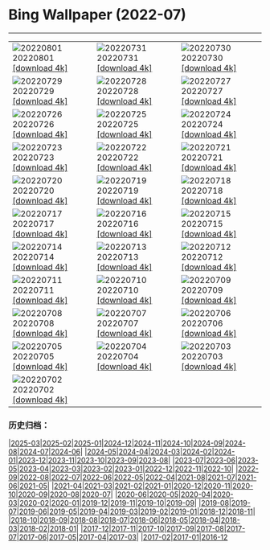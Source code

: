 # Bing Wallpaper (2022-07)
**************

<table><tr><td><img src="https://www.bing.com/th?id=OHR.KausaniIndia_EN-IN8742428501_1920x1080.jpg" alt="20220801"> 20220801 <a href="https://www.bing.com/th?id=OHR.KausaniIndia_EN-IN8742428501_UHD.jpg">[download 4k]</a></td><td><img src="https://www.bing.com/th?id=OHR.NoctilucentClouds_EN-IN6992484529_1920x1080.jpg" alt="20220731"> 20220731 <a href="https://www.bing.com/th?id=OHR.NoctilucentClouds_EN-IN6992484529_UHD.jpg">[download 4k]</a></td><td><img src="https://www.bing.com/th?id=OHR.FiordlandRainforest_EN-IN3569173070_1920x1080.jpg" alt="20220730"> 20220730 <a href="https://www.bing.com/th?id=OHR.FiordlandRainforest_EN-IN3569173070_UHD.jpg">[download 4k]</a></td></tr><tr><td><img src="https://www.bing.com/th?id=OHR.FourTigresses_EN-IN2576117628_1920x1080.jpg" alt="20220729"> 20220729 <a href="https://www.bing.com/th?id=OHR.FourTigresses_EN-IN2576117628_UHD.jpg">[download 4k]</a></td><td><img src="https://www.bing.com/th?id=OHR.LongsPeak_EN-IN5223004183_1920x1080.jpg" alt="20220728"> 20220728 <a href="https://www.bing.com/th?id=OHR.LongsPeak_EN-IN5223004183_UHD.jpg">[download 4k]</a></td><td><img src="https://www.bing.com/th?id=OHR.NabateanTomb_EN-IN3954750488_1920x1080.jpg" alt="20220727"> 20220727 <a href="https://www.bing.com/th?id=OHR.NabateanTomb_EN-IN3954750488_UHD.jpg">[download 4k]</a></td></tr><tr><td><img src="https://www.bing.com/th?id=OHR.MangroveDay_EN-IN3038324396_1920x1080.jpg" alt="20220726"> 20220726 <a href="https://www.bing.com/th?id=OHR.MangroveDay_EN-IN3038324396_UHD.jpg">[download 4k]</a></td><td><img src="https://www.bing.com/th?id=OHR.MGRBrighton_EN-IN2026257478_1920x1080.jpg" alt="20220725"> 20220725 <a href="https://www.bing.com/th?id=OHR.MGRBrighton_EN-IN2026257478_UHD.jpg">[download 4k]</a></td><td><img src="https://www.bing.com/th?id=OHR.IndianEagleOwl_EN-IN1137947529_1920x1080.jpg" alt="20220724"> 20220724 <a href="https://www.bing.com/th?id=OHR.IndianEagleOwl_EN-IN1137947529_UHD.jpg">[download 4k]</a></td></tr><tr><td><img src="https://www.bing.com/th?id=OHR.FoxgloveHawkmoth_EN-IN8533074021_1920x1080.jpg" alt="20220723"> 20220723 <a href="https://www.bing.com/th?id=OHR.FoxgloveHawkmoth_EN-IN8533074021_UHD.jpg">[download 4k]</a></td><td><img src="https://www.bing.com/th?id=OHR.SGIMontenegro_EN-IN7375877270_1920x1080.jpg" alt="20220722"> 20220722 <a href="https://www.bing.com/th?id=OHR.SGIMontenegro_EN-IN7375877270_UHD.jpg">[download 4k]</a></td><td><img src="https://www.bing.com/th?id=OHR.AbbeyGardens_EN-IN0584851696_1920x1080.jpg" alt="20220721"> 20220721 <a href="https://www.bing.com/th?id=OHR.AbbeyGardens_EN-IN0584851696_UHD.jpg">[download 4k]</a></td></tr><tr><td><img src="https://www.bing.com/th?id=OHR.MoonPhases_EN-IN0041434200_1920x1080.jpg" alt="20220720"> 20220720 <a href="https://www.bing.com/th?id=OHR.MoonPhases_EN-IN0041434200_UHD.jpg">[download 4k]</a></td><td><img src="https://www.bing.com/th?id=OHR.SilkClothVaranasi_EN-IN6450545799_1920x1080.jpg" alt="20220719"> 20220719 <a href="https://www.bing.com/th?id=OHR.SilkClothVaranasi_EN-IN6450545799_UHD.jpg">[download 4k]</a></td><td><img src="https://www.bing.com/th?id=OHR.OmijimaIsland_EN-IN9354399252_1920x1080.jpg" alt="20220718"> 20220718 <a href="https://www.bing.com/th?id=OHR.OmijimaIsland_EN-IN9354399252_UHD.jpg">[download 4k]</a></td></tr><tr><td><img src="https://www.bing.com/th?id=OHR.CoyoteButtes_EN-IN8903138637_1920x1080.jpg" alt="20220717"> 20220717 <a href="https://www.bing.com/th?id=OHR.CoyoteButtes_EN-IN8903138637_UHD.jpg">[download 4k]</a></td><td><img src="https://www.bing.com/th?id=OHR.AmericanGoldfinch_EN-IN8517319767_1920x1080.jpg" alt="20220716"> 20220716 <a href="https://www.bing.com/th?id=OHR.AmericanGoldfinch_EN-IN8517319767_UHD.jpg">[download 4k]</a></td><td><img src="https://www.bing.com/th?id=OHR.Arrone_EN-IN7965770392_1920x1080.jpg" alt="20220715"> 20220715 <a href="https://www.bing.com/th?id=OHR.Arrone_EN-IN7965770392_UHD.jpg">[download 4k]</a></td></tr><tr><td><img src="https://www.bing.com/th?id=OHR.BabyLemons_EN-IN9425673140_1920x1080.jpg" alt="20220714"> 20220714 <a href="https://www.bing.com/th?id=OHR.BabyLemons_EN-IN9425673140_UHD.jpg">[download 4k]</a></td><td><img src="https://www.bing.com/th?id=OHR.BasaltGiants_EN-IN8979094602_1920x1080.jpg" alt="20220713"> 20220713 <a href="https://www.bing.com/th?id=OHR.BasaltGiants_EN-IN8979094602_UHD.jpg">[download 4k]</a></td><td><img src="https://www.bing.com/th?id=OHR.SharavatiBridge_EN-IN9940079868_1920x1080.jpg" alt="20220712"> 20220712 <a href="https://www.bing.com/th?id=OHR.SharavatiBridge_EN-IN9940079868_UHD.jpg">[download 4k]</a></td></tr><tr><td><img src="https://www.bing.com/th?id=OHR.BarcelonaPop_EN-IN8094642683_1920x1080.jpg" alt="20220711"> 20220711 <a href="https://www.bing.com/th?id=OHR.BarcelonaPop_EN-IN8094642683_UHD.jpg">[download 4k]</a></td><td><img src="https://www.bing.com/th?id=OHR.OludenizTurkey_EN-IN7782035827_1920x1080.jpg" alt="20220710"> 20220710 <a href="https://www.bing.com/th?id=OHR.OludenizTurkey_EN-IN7782035827_UHD.jpg">[download 4k]</a></td><td><img src="https://www.bing.com/th?id=OHR.DolomitesMW_EN-IN7340696366_1920x1080.jpg" alt="20220709"> 20220709 <a href="https://www.bing.com/th?id=OHR.DolomitesMW_EN-IN7340696366_UHD.jpg">[download 4k]</a></td></tr><tr><td><img src="https://www.bing.com/th?id=OHR.PreveliGorge_EN-IN6623039946_1920x1080.jpg" alt="20220708"> 20220708 <a href="https://www.bing.com/th?id=OHR.PreveliGorge_EN-IN6623039946_UHD.jpg">[download 4k]</a></td><td><img src="https://www.bing.com/th?id=OHR.HecetaHead_EN-IN6183324167_1920x1080.jpg" alt="20220707"> 20220707 <a href="https://www.bing.com/th?id=OHR.HecetaHead_EN-IN6183324167_UHD.jpg">[download 4k]</a></td><td><img src="https://www.bing.com/th?id=OHR.KissingPuffins_EN-IN3031554957_1920x1080.jpg" alt="20220706"> 20220706 <a href="https://www.bing.com/th?id=OHR.KissingPuffins_EN-IN3031554957_UHD.jpg">[download 4k]</a></td></tr><tr><td><img src="https://www.bing.com/th?id=OHR.FannetteIsland_EN-IN2484265447_1920x1080.jpg" alt="20220705"> 20220705 <a href="https://www.bing.com/th?id=OHR.FannetteIsland_EN-IN2484265447_UHD.jpg">[download 4k]</a></td><td><img src="https://www.bing.com/th?id=OHR.SpiralHill_EN-IN0136137611_1920x1080.jpg" alt="20220704"> 20220704 <a href="https://www.bing.com/th?id=OHR.SpiralHill_EN-IN0136137611_UHD.jpg">[download 4k]</a></td><td><img src="https://www.bing.com/th?id=OHR.SummerDogs_EN-IN1477116261_1920x1080.jpg" alt="20220703"> 20220703 <a href="https://www.bing.com/th?id=OHR.SummerDogs_EN-IN1477116261_UHD.jpg">[download 4k]</a></td></tr><tr><td><img src="https://www.bing.com/th?id=OHR.HalfwayDay_EN-IN0793874970_1920x1080.jpg" alt="20220702"> 20220702 <a href="https://www.bing.com/th?id=OHR.HalfwayDay_EN-IN0793874970_UHD.jpg">[download 4k]</a></td><td></td><td></td></tr></table>

### 历史归档：

|[2025-03](/../2025-03/2025-03.md)|[2025-02](/../2025-02/2025-02.md)|[2025-01](/../2025-01/2025-01.md)|[2024-12](/../2024-12/2024-12.md)|[2024-11](/../2024-11/2024-11.md)|[2024-10](/../2024-10/2024-10.md)|[2024-09](/../2024-09/2024-09.md)|[2024-08](/../2024-08/2024-08.md)|[2024-07](/../2024-07/2024-07.md)|[2024-06](/../2024-06/2024-06.md)|
|[2024-05](/../2024-05/2024-05.md)|[2024-04](/../2024-04/2024-04.md)|[2024-03](/../2024-03/2024-03.md)|[2024-02](/../2024-02/2024-02.md)|[2024-01](/../2024-01/2024-01.md)|[2023-12](/../2023-12/2023-12.md)|[2023-11](/../2023-11/2023-11.md)|[2023-10](/../2023-10/2023-10.md)|[2023-09](/../2023-09/2023-09.md)|[2023-08](/../2023-08/2023-08.md)|
|[2023-07](/../2023-07/2023-07.md)|[2023-06](/../2023-06/2023-06.md)|[2023-05](/../2023-05/2023-05.md)|[2023-04](/../2023-04/2023-04.md)|[2023-03](/../2023-03/2023-03.md)|[2023-02](/../2023-02/2023-02.md)|[2023-01](/../2023-01/2023-01.md)|[2022-12](/../2022-12/2022-12.md)|[2022-11](/../2022-11/2022-11.md)|[2022-10](/../2022-10/2022-10.md)|
|[2022-09](/../2022-09/2022-09.md)|[2022-08](/../2022-08/2022-08.md)|[2022-07](/2022-07.md)|[2022-06](/../2022-06/2022-06.md)|[2022-05](/../2022-05/2022-05.md)|[2022-04](/../2022-04/2022-04.md)|[2021-08](/../2021-08/2021-08.md)|[2021-07](/../2021-07/2021-07.md)|[2021-06](/../2021-06/2021-06.md)|[2021-05](/../2021-05/2021-05.md)|
|[2021-04](/../2021-04/2021-04.md)|[2021-03](/../2021-03/2021-03.md)|[2021-02](/../2021-02/2021-02.md)|[2021-01](/../2021-01/2021-01.md)|[2020-12](/../2020-12/2020-12.md)|[2020-11](/../2020-11/2020-11.md)|[2020-10](/../2020-10/2020-10.md)|[2020-09](/../2020-09/2020-09.md)|[2020-08](/../2020-08/2020-08.md)|[2020-07](/../2020-07/2020-07.md)|
|[2020-06](/../2020-06/2020-06.md)|[2020-05](/../2020-05/2020-05.md)|[2020-04](/../2020-04/2020-04.md)|[2020-03](/../2020-03/2020-03.md)|[2020-02](/../2020-02/2020-02.md)|[2020-01](/../2020-01/2020-01.md)|[2019-12](/../2019-12/2019-12.md)|[2019-11](/../2019-11/2019-11.md)|[2019-10](/../2019-10/2019-10.md)|[2019-09](/../2019-09/2019-09.md)|
|[2019-08](/../2019-08/2019-08.md)|[2019-07](/../2019-07/2019-07.md)|[2019-06](/../2019-06/2019-06.md)|[2019-05](/../2019-05/2019-05.md)|[2019-04](/../2019-04/2019-04.md)|[2019-03](/../2019-03/2019-03.md)|[2019-02](/../2019-02/2019-02.md)|[2019-01](/../2019-01/2019-01.md)|[2018-12](/../2018-12/2018-12.md)|[2018-11](/../2018-11/2018-11.md)|
|[2018-10](/../2018-10/2018-10.md)|[2018-09](/../2018-09/2018-09.md)|[2018-08](/../2018-08/2018-08.md)|[2018-07](/../2018-07/2018-07.md)|[2018-06](/../2018-06/2018-06.md)|[2018-05](/../2018-05/2018-05.md)|[2018-04](/../2018-04/2018-04.md)|[2018-03](/../2018-03/2018-03.md)|[2018-02](/../2018-02/2018-02.md)|[2018-01](/../2018-01/2018-01.md)|
|[2017-12](/../2017-12/2017-12.md)|[2017-11](/../2017-11/2017-11.md)|[2017-10](/../2017-10/2017-10.md)|[2017-09](/../2017-09/2017-09.md)|[2017-08](/../2017-08/2017-08.md)|[2017-07](/../2017-07/2017-07.md)|[2017-06](/../2017-06/2017-06.md)|[2017-05](/../2017-05/2017-05.md)|[2017-04](/../2017-04/2017-04.md)|[2017-03](/../2017-03/2017-03.md)|
|[2017-02](/../2017-02/2017-02.md)|[2017-01](/../2017-01/2017-01.md)|[2016-12](/../2016-12/2016-12.md)